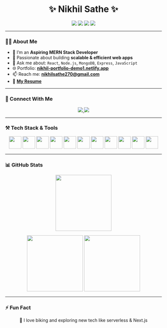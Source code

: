 <h1 align="center">✨ Nikhil Sathe ✨</h1>

<p align="center">
  <img src="https://img.shields.io/badge/React-61DAFB?style=for-the-badge&logo=react&logoColor=black" />
  <img src="https://img.shields.io/badge/Node.js-339933?style=for-the-badge&logo=node.js&logoColor=white" />
  <img src="https://img.shields.io/badge/MongoDB-47A248?style=for-the-badge&logo=mongodb&logoColor=white" />
  <img src="https://img.shields.io/badge/Express-000000?style=for-the-badge&logo=express&logoColor=white" />
</p>

---

### 👨‍💻 About Me
- 🔭 I’m an **Aspiring MERN Stack Developer**  
- 🚀 Passionate about building **scalable & efficient web apps**
- 💬 Ask me about: `React`, `Node.js`, `MongoDB`, `Express`, `JavaScript`
- 🌐 Portfolio: [**nikhil-portfolio-demo1.netlify.app**](https://nikhil-portfolio-demo1.netlify.app/)
- 📫 Reach me: **nikhilsathe270@gmail.com**
- 📄 [**My Resume**](https://drive.google.com/file/d/1rabBS9lmVU9qPfVXIMRj5epKb3yU8F1R/view?usp=sharing)

---

### 🔗 Connect With Me
<p align="center">
  <a href="https://x.com/" target="_blank">
    <img src="https://img.shields.io/badge/Twitter-1DA1F2?style=for-the-badge&logo=x&logoColor=white" />
  </a>
  <a href="https://www.linkedin.com/in/nikhil-s-sathe/" target="_blank">
    <img src="https://img.shields.io/badge/LinkedIn-0A66C2?style=for-the-badge&logo=linkedin&logoColor=white" />
  </a>
</p>

---

### ⚒️ Tech Stack & Tools
<p align="center">
  <img src="https://cdn.jsdelivr.net/gh/devicons/devicon/icons/html5/html5-original.svg" width="40"/>
  <img src="https://cdn.jsdelivr.net/gh/devicons/devicon/icons/css3/css3-original.svg" width="40"/>
  <img src="https://cdn.jsdelivr.net/gh/devicons/devicon/icons/javascript/javascript-original.svg" width="40"/>
  <img src="https://cdn.jsdelivr.net/gh/devicons/devicon/icons/typescript/typescript-original.svg" width="40"/>
  <img src="https://cdn.jsdelivr.net/gh/devicons/devicon/icons/react/react-original.svg" width="40"/>
  <img src="https://cdn.jsdelivr.net/gh/devicons/devicon/icons/express/express-original.svg" width="40"/>
  <img src="https://cdn.jsdelivr.net/gh/devicons/devicon/icons/nodejs/nodejs-original.svg" width="40"/>
  <img src="https://cdn.jsdelivr.net/gh/devicons/devicon/icons/mongodb/mongodb-original.svg" width="40"/>
  <img src="https://www.vectorlogo.zone/logos/firebase/firebase-icon.svg" width="40"/>
  <img src="https://cdn.jsdelivr.net/gh/devicons/devicon/icons/c/c-original.svg" width="40"/>
  <img src="https://www.vectorlogo.zone/logos/tailwindcss/tailwindcss-icon.svg" width="40"/>
</p>

---

### 📊 GitHub Stats
<p align="center">
  <img src="https://github-readme-streak-stats.herokuapp.com/?user=nikhilsathe07&theme=tokyonight&hide_border=true" height="180"/>
</p>

<p align="center">
  <img src="https://github-readme-stats.vercel.app/api?username=nikhilsathe07&show_icons=true&theme=tokyonight&hide_border=true" height="180"/>
  <img src="https://github-readme-stats.vercel.app/api/top-langs/?username=nikhilsathe07&layout=compact&theme=tokyonight&hide_border=true" height="180"/>
</p>

---

### ⚡ Fun Fact
<p align="center">🚴 I love biking and exploring new tech like serverless & Next.js</p>
